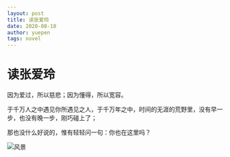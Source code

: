 ```yaml
---
layout: post
title: 读张爱玲
date: 2020-08-10
author: yuepen
tags: novel
---
```






# 读张爱玲

因为爱过，所以慈悲；因为懂得，所以宽容。

于千万人之中遇见你所遇见之人，于千万年之中，时间的无涯的荒野里，没有早一步，也没有晚一步，刚巧碰上了；

那也没什么好说的，惟有轻轻问一句：你也在这里吗？

![风景](<img src="https://www.google.com/imgres?imgurl=http%3A%2F%2Fp.1mi.net%2F2019%2F12%2F13%2F347361.jpg&imgrefurl=http%3A%2F%2Fwww.1mi.net%2Fguanye%2Fyinxing%2F3617.html&tbnid=9-h7BBfQZOn-1M&vet=12ahUKEwjtwNOGuNLsAhUMx4sBHdzSBI8QMygIegUIARCxAQ..i&docid=jKJpT7hXXBUArM&w=800&h=320&q=%E9%93%B6%E6%9D%8F&ved=2ahUKEwjtwNOGuNLsAhUMx4sBHdzSBI8QMygIegUIARCxAQ" alt="风景" style="zoom:200%;" />)

